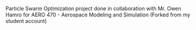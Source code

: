 Particle Swarm Optimization project done in collaboration with Mr. Owen Hamro for AERO 470 - Aerospace Modeling and Simulation
(Forked from my student account)
